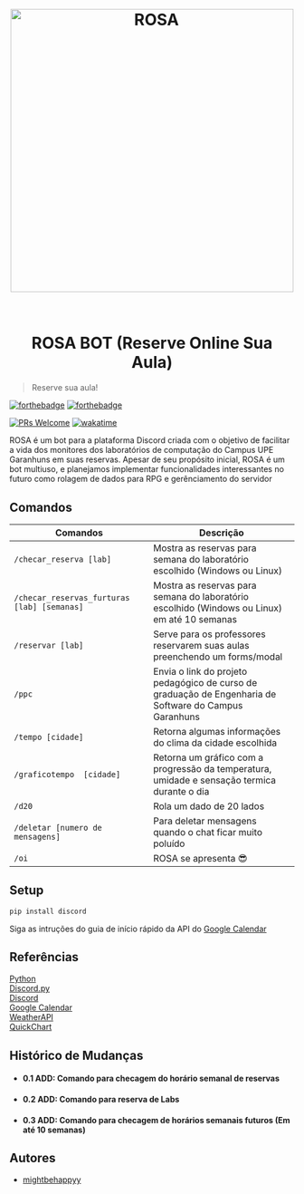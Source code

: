 <h1 align="center">
  <br>
  <a href="http://www.amitmerchant.com/electron-markdownify"><img src="https://i.imgur.com/Qn8f8o0.png" alt="ROSA" width="500"></a>
  <br>
  <br>
</h1>

<h1 align="center">ROSA BOT (Reserve Online Sua Aula) </h1>

> Reserve sua aula!

[![forthebadge](https://forthebadge.com/images/badges/built-with-love.svg)](https://forthebadge.com)
[![forthebadge](https://forthebadge.com/images/badges/made-with-python.svg)](https://forthebadge.com)

[![PRs Welcome](https://img.shields.io/badge/PRs-welcome-brightgreen.svg?style=flat-square)](https://makeapullrequest.com)
[![wakatime](https://wakatime.com/badge/user/018bb0d6-56a3-43d5-85d1-e7b7401fdda3/project/018bbbaa-9b31-475a-ad1b-16c6c04441fe.svg)](https://wakatime.com/badge/user/018bb0d6-56a3-43d5-85d1-e7b7401fdda3/project/018bbbaa-9b31-475a-ad1b-16c6c04441fe)

ROSA é um bot para a plataforma Discord criada com o objetivo de facilitar a vida dos monitores dos laboratórios de computação do Campus UPE Garanhuns em suas reservas.
Apesar de seu propósito inicial, ROSA é um bot multiuso, e planejamos implementar funcionalidades interessantes no futuro como rolagem de dados para RPG e gerênciamento do servidor

## Comandos

| Comandos                                    | Descrição                                                                                              |
| ------------------------------------------- | ------------------------------------------------------------------------------------------------------ |
| `/checar_reserva [lab]`                     | Mostra as reservas para semana do laboratório escolhido (Windows ou Linux)                             |
| `/checar_reservas_furturas [lab] [semanas]` | Mostra as reservas para semana do laboratório escolhido (Windows ou Linux) em até 10 semanas           |
| `/reservar [lab]`                           | Serve para os professores reservarem suas aulas preenchendo um forms/modal                             |
| `/ppc`                                      | Envia o link do projeto pedagógico de curso de graduação de Engenharia de Software do Campus Garanhuns |
| `/tempo [cidade]`                           | Retorna algumas informações do clima da cidade escolhida                                               |
| `/graficotempo  [cidade]`                   | Retorna um gráfico com a progressão da temperatura, umidade e sensação termica durante o dia           |
| `/d20`                                      | Rola um dado de 20 lados                                                                               |
| `/deletar [numero de mensagens]`            | Para deletar mensagens quando o chat ficar muito poluído                                               |
| `/oi`                                       | ROSA se apresenta 😎                                                                                   |

## Setup

```sh
pip install discord
```

Siga as intruções do guia de início rápido da API do [Google Calendar](https://developers.google.com/calendar/api/quickstart/python?hl=pt-br)

## Referências

[Python](https://docs.python.org/3.11/tutorial/index.html)  
[Discord.py](https://discordpy.readthedocs.io/en/stable/)  
[Discord](https://discord.com/developers/docs/intro)  
[Google Calendar](https://developers.google.com/calendar/api/quickstart/python?hl=pt-br)  
[WeatherAPI](https://www.weatherapi.com/docs/)  
[QuickChart](https://quickchart.io/documentation/)

## Histórico de Mudanças

- #### 0.1 ADD: Comando para checagem do horário semanal de reservas
- #### 0.2 ADD: Comando para reserva de Labs
- #### 0.3 ADD: Comando para checagem de horários semanais futuros (Em até 10 semanas)

## Autores

- [mightbehappyy](https://github.com/mightbehappyy)
